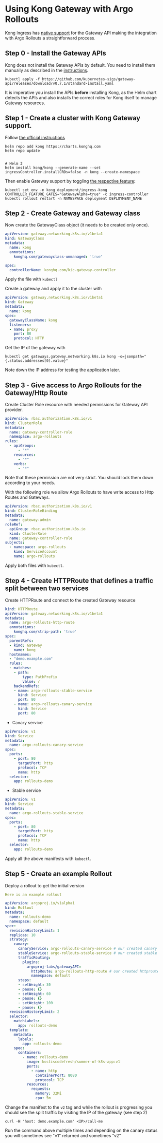 # Using Kong Gateway with Argo Rollouts

Kong Ingress has [native support](https://docs.konghq.com/kubernetes-ingress-controller/latest/concepts/gateway-api/) for the Gateway API making the integration with Argo Rollouts a straightforward process.


## Step 0 - Install the Gateway APIs

Kong does not install the Gateway APIs by default. You need to install them manually
as described in the [instructions](https://gateway-api.sigs.k8s.io/guides/#installing-gateway-api).

```shell
kubectl apply -f https://github.com/kubernetes-sigs/gateway-api/releases/download/v0.7.1/standard-install.yaml
```

It is imperative you install the APIs **before** installing Kong, as the Helm chart detects the APIs and also installs the correct roles for Kong itself to manage Gateway resources.

## Step 1 - Create a cluster with Kong Gateway support.

Follow [the official instructions](https://docs.konghq.com/kubernetes-ingress-controller/2.9.x/deployment/k4k8s/#helm)


```shell
helm repo add kong https://charts.konghq.com
helm repo update


# Helm 3
helm install kong/kong --generate-name --set ingressController.installCRDs=false -n kong --create-namespace

```

Then enable Gateway support by toggling [the respective feature](https://docs.konghq.com/kubernetes-ingress-controller/2.9.x/deployment/install-gateway-apis/):

```shell
kubectl set env -n kong deployment/ingress-kong CONTROLLER_FEATURE_GATES="GatewayAlpha=true" -c ingress-controller
kubectl rollout restart -n NAMESPACE deployment DEPLOYMENT_NAME
```

## Step 2 - Create Gateway and Gateway class

Now create the GatewayClass object (it needs to be created only once). 

```yaml
apiVersion: gateway.networking.k8s.io/v1beta1
kind: GatewayClass
metadata:
  name: kong
  annotations:
    konghq.com/gatewayclass-unmanaged: 'true'

spec:
  controllerName: konghq.com/kic-gateway-controller
```

Apply the file with `kubectl`

Create a gateway and apply it to the cluster with

```yaml
apiVersion: gateway.networking.k8s.io/v1beta1
kind: Gateway
metadata:
  name: kong
spec:
  gatewayClassName: kong
  listeners:
  - name: proxy
    port: 80
    protocol: HTTP

```

Get the IP of the gateway with

```shell
kubectl get gateways.gateway.networking.k8s.io kong -o=jsonpath="{.status.addresses[0].value}"
```

Note down the IP address for testing the application later.

## Step 3 - Give access to Argo Rollouts for the Gateway/Http Route


Create Cluster Role resource with needed permissions for Gateway API provider.

```yaml
apiVersion: rbac.authorization.k8s.io/v1
kind: ClusterRole
metadata:
  name: gateway-controller-role
  namespace: argo-rollouts
rules:
  - apiGroups:
      - "*"
    resources:
      - "*"
    verbs:
      - "*"
```

Note that these permission are not very strict. You should lock them down according to your needs.

With the following role we allow Argo Rollouts to have write access to Http Routes and Gateways.

```yaml
apiVersion: rbac.authorization.k8s.io/v1
kind: ClusterRoleBinding
metadata:
  name: gateway-admin
roleRef:
  apiGroup: rbac.authorization.k8s.io
  kind: ClusterRole
  name: gateway-controller-role
subjects:
  - namespace: argo-rollouts
    kind: ServiceAccount
    name: argo-rollouts
```

Apply both files with `kubectl`.

## Step 4 - Create HTTPRoute that defines a traffic split between two services

Create HTTPRoute and connect to the created Gateway resource

```yaml
kind: HTTPRoute
apiVersion: gateway.networking.k8s.io/v1beta1
metadata:
  name: argo-rollouts-http-route
  annotations:
    konghq.com/strip-path: 'true'
spec:
  parentRefs:
  - kind: Gateway
    name: kong
  hostnames:
  - "demo.example.com"
  rules:
  - matches:
    - path:
        type: PathPrefix
        value: /  
    backendRefs:
    - name: argo-rollouts-stable-service
      kind: Service
      port: 80
    - name: argo-rollouts-canary-service
      kind: Service
      port: 80
```


- Canary service

```yaml
apiVersion: v1
kind: Service
metadata:
  name: argo-rollouts-canary-service
spec:
  ports:
    - port: 80
      targetPort: http
      protocol: TCP
      name: http
  selector:
    app: rollouts-demo
```

- Stable service

```yaml
apiVersion: v1
kind: Service
metadata:
  name: argo-rollouts-stable-service
spec:
  ports:
    - port: 80
      targetPort: http
      protocol: TCP
      name: http
  selector:
    app: rollouts-demo
```

Apply all the above manifests with `kubectl`.

## Step 5 - Create an example Rollout

Deploy a rollout to get the initial version

```yaml
Here is an example rollout

apiVersion: argoproj.io/v1alpha1
kind: Rollout
metadata:
  name: rollouts-demo
  namespace: default
spec:
  revisionHistoryLimit: 1
  replicas: 10
  strategy:
    canary:
      canaryService: argo-rollouts-canary-service # our created canary service
      stableService: argo-rollouts-stable-service # our created stable service
      trafficRouting:
        plugins:
          argoproj-labs/gatewayAPI:
            httpRoute: argo-rollouts-http-route # our created httproute
            namespace: default
      steps:
      - setWeight: 30
      - pause: {}
      - setWeight: 60
      - pause: {}
      - setWeight: 100
      - pause: {}
  revisionHistoryLimit: 2
  selector:
    matchLabels:
      app: rollouts-demo
  template:
    metadata:
      labels:
        app: rollouts-demo
    spec:
      containers:
        - name: rollouts-demo
          image: kostiscodefresh/summer-of-k8s-app:v1
          ports:
            - name: http
              containerPort: 8080
              protocol: TCP
          resources:
            requests:
              memory: 32Mi
              cpu: 5m
```

Change the manifest to the `v2` tag and while the rollout is progressing you should see
the split traffic by visiting the IP of the gateway (see step 2)

```shell
curl -H "host: demo.example.com" <IP>/call-me
```
Run the command above multiple times and depending on the canary status you will sometimes see "v1" returned and sometimes "v2"

